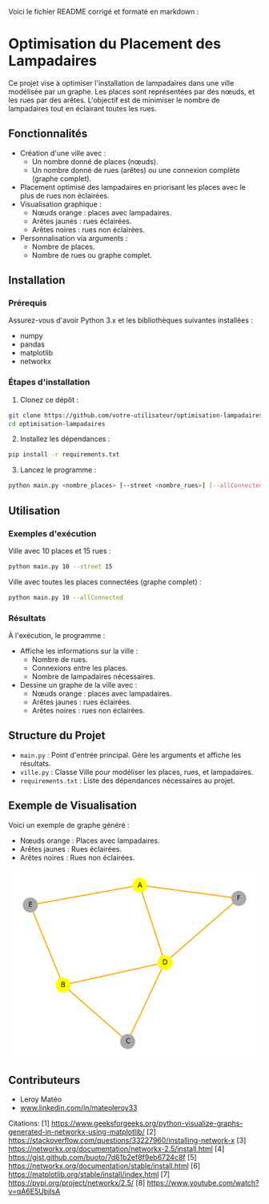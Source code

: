 Voici le fichier README corrigé et formaté en markdown :

# Optimisation du Placement des Lampadaires

Ce projet vise à optimiser l'installation de lampadaires dans une ville modélisée par un graphe. Les places sont représentées par des nœuds, et les rues par des arêtes. L'objectif est de minimiser le nombre de lampadaires tout en éclairant toutes les rues.

## Fonctionnalités

- Création d'une ville avec :
  - Un nombre donné de places (nœuds).
  - Un nombre donné de rues (arêtes) ou une connexion complète (graphe complet).
- Placement optimisé des lampadaires en priorisant les places avec le plus de rues non éclairées.
- Visualisation graphique :
  - Nœuds orange : places avec lampadaires.
  - Arêtes jaunes : rues éclairées.
  - Arêtes noires : rues non éclairées.
- Personnalisation via arguments :
  - Nombre de places.
  - Nombre de rues ou graphe complet.

## Installation

### Prérequis

Assurez-vous d'avoir Python 3.x et les bibliothèques suivantes installées :

- numpy
- pandas
- matplotlib
- networkx

### Étapes d'installation

1. Clonez ce dépôt :

```bash
git clone https://github.com/votre-utilisateur/optimisation-lampadaires.git
cd optimisation-lampadaires
```

2. Installez les dépendances :

```bash
pip install -r requirements.txt
```

3. Lancez le programme :

```bash
python main.py <nombre_places> [--street <nombre_rues>] [--allConnected]
```

## Utilisation

### Exemples d'exécution

Ville avec 10 places et 15 rues :

```bash
python main.py 10 --street 15
```

Ville avec toutes les places connectées (graphe complet) :

```bash
python main.py 10 --allConnected
```

### Résultats

À l'exécution, le programme :
- Affiche les informations sur la ville :
  - Nombre de rues.
  - Connexions entre les places.
  - Nombre de lampadaires nécessaires.
- Dessine un graphe de la ville avec :
  - Nœuds orange : places avec lampadaires.
  - Arêtes jaunes : rues éclairées.
  - Arêtes noires : rues non éclairées.

## Structure du Projet

- `main.py` : Point d'entrée principal. Gère les arguments et affiche les résultats.
- `ville.py` : Classe Ville pour modéliser les places, rues, et lampadaires.
- `requirements.txt` : Liste des dépendances nécessaires au projet.

## Exemple de Visualisation

Voici un exemple de graphe généré :

- Nœuds orange : Places avec lampadaires.
- Arêtes jaunes : Rues éclairées.
- Arêtes noires : Rues non éclairées.

![Exemple de visualisation](images/schem.png)

## Contributeurs

- Leroy Matéo
- www.linkedin.com/in/mateoleroy33



Citations:
[1] https://www.geeksforgeeks.org/python-visualize-graphs-generated-in-networkx-using-matplotlib/
[2] https://stackoverflow.com/questions/33227960/installing-network-x
[3] https://networkx.org/documentation/networkx-2.5/install.html
[4] https://gist.github.com/buoto/7d61b2ef8f9eb6724c8f
[5] https://networkx.org/documentation/stable/install.html
[6] https://matplotlib.org/stable/install/index.html
[7] https://pypi.org/project/networkx/2.5/
[8] https://www.youtube.com/watch?v=qA6E5UbjIsA